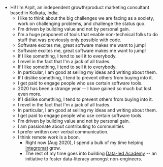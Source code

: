 - Hi! I’m Arpit, an independent growth/product marketing consultant based in Kolkata, India.
    - I like to think about the big challenges we are facing as a society, work on challenging problems, and challenge the status quo.
    - I'm driven by building value and not by personal gain. 
    - I'm a huge proponent of tools that enable non-technical folks to do stuff that was previously only possible with code.
    - Software excites me, great software makes me want to jump!
    - Software excites me, great software makes me want to jump!
    - If I like something, I tend to sell it to everybody. 
    - I revel in the fact that I'm a jack of all trades.
    - If I like something, I tend to sell it to everybody.
    - In particular, I am good at selling my ideas and writing about them.
    - If I dislike something, I tend to prevent others from buying into it.
    - I get paid to engage people who use certain software tools.
    - 2020 has been a strange year -- I have gained so much but lost even more.
    - If I dislike something, I tend to prevent others from buying into it.
    - I revel in the fact that I'm a jack of all trades.
    - In particular, I am good at selling my ideas and writing about them.
    - I get paid to engage people who use certain software tools.
    - I'm driven by building value and not by personal gain.
    - I am passionate about contributing to communities
    - I prefer written over verbal communication.
    - I think remote work is a boon.
        - Right now (Aug 2020), I spend a bulk of my time helping [Integromat](https://www.integromat.com) grow.
        - The rest of my time goes into building [Data-led Academy](http://dataled.academy/) -- an initiative to foster data-literacy amongst non-engineers. 
